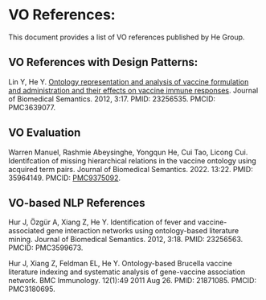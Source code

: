 # VO References:

This document provides a list of VO references published by He Group.  

## VO References with Design Patterns:

Lin Y, He Y. [Ontology representation and analysis of vaccine formulation and administration and their effects on vaccine immune responses](https://jbiomedsem.biomedcentral.com/articles/10.1186/2041-1480-3-17). Journal of Biomedical Semantics. 2012, 3:17. PMID: 23256535. PMCID: PMC3639077.

## VO Evaluation

Warren Manuel, Rashmie Abeysinghe, Yongqun He, Cui Tao, Licong Cui. Identifcation of missing hierarchical relations in the vaccine ontology using acquired term pairs. Journal of Biomedical Semantics. 2022. 13:22. PMID: 35964149. PMCID: [PMC9375092](https://www.ncbi.nlm.nih.gov/pmc/articles/PMC9375092/).



## VO-based NLP References

Hur J, Özgür A, Xiang Z, He Y. Identification of fever and vaccine-associated gene interaction networks using ontology-based literature mining. Journal of Biomedical Semantics. 2012, 3:18. PMID: 23256563. PMCID: PMC3599673.

Hur J, Xiang Z, Feldman EL, He Y. Ontology-based Brucella vaccine literature indexing and systematic analysis of gene-vaccine association network. BMC Immunology. 12(1):49 2011 Aug 26. PMID: 21871085. PMCID: PMC3180695.


